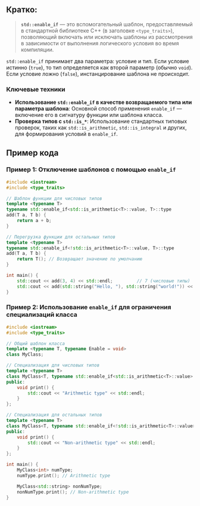 ## Кратко:

>**`std::enable_if`** — это вспомогательный шаблон, предоставляемый в стандартной библиотеке C++ (в заголовке `<type_traits>`), позволяющий включать или исключать шаблоны из рассмотрения в зависимости от выполнения логического условия во время компиляции.

`std::enable_if` принимает два параметра: условие и тип. Если условие истинно (`true`), то тип определяется как второй параметр (обычно `void`). Если условие ложно (`false`), инстанцирование шаблона не происходит.

### Ключевые техники

- **Использование `std::enable_if` в качестве возвращаемого типа или параметра шаблона**: Основной способ применения `enable_if` — включение его в сигнатуру функции или шаблона класса.
- **Проверка типов с `std::is_*`**: Использование стандартных типовых проверок, таких как `std::is_arithmetic`, `std::is_integral` и других, для формирования условий в `enable_if`.

## Пример кода

### Пример 1: Отключение шаблонов с помощью `enable_if`

```cpp
#include <iostream>
#include <type_traits>

// Шаблон функции для числовых типов
template <typename T>
typename std::enable_if<std::is_arithmetic<T>::value, T>::type
add(T a, T b) {
    return a + b;
}

// Перегрузка функции для остальных типов
template <typename T>
typename std::enable_if<!std::is_arithmetic<T>::value, T>::type
add(T a, T b) {
    return T(); // Возвращает значение по умолчанию
}

int main() {
    std::cout << add(3, 4) << std::endl;         // 7 (числовые типы)
    std::cout << add(std::string("Hello, "), std::string("world!")) << std::endl; // пустая строка (остальные типы)
}
```

### Пример 2: Использование `enable_if` для ограничения специализаций класса

```cpp
#include <iostream>
#include <type_traits>

// Общий шаблон класса
template <typename T, typename Enable = void>
class MyClass;

// Специализация для числовых типов
template <typename T>
class MyClass<T, typename std::enable_if<std::is_arithmetic<T>::value>::type> {
public:
    void print() {
        std::cout << "Arithmetic type" << std::endl;
    }
};

// Специализация для остальных типов
template <typename T>
class MyClass<T, typename std::enable_if<!std::is_arithmetic<T>::value>::type> {
public:
    void print() {
        std::cout << "Non-arithmetic type" << std::endl;
    }
};

int main() {
    MyClass<int> numType;
    numType.print(); // Arithmetic type

    MyClass<std::string> nonNumType;
    nonNumType.print(); // Non-arithmetic type
}
```
